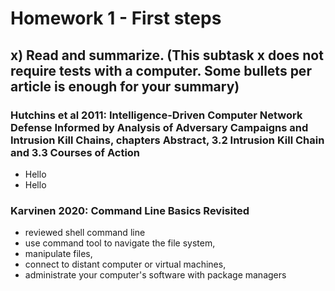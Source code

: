 # Homework 1 - First steps
## x) Read and summarize. (This subtask x does not require tests with a computer. Some bullets per article is enough for your summary)
### Hutchins et al 2011: Intelligence-Driven Computer Network Defense Informed by Analysis of Adversary Campaigns and Intrusion Kill Chains, chapters Abstract, 3.2 Intrusion Kill Chain and 3.3 Courses of Action
- Hello
- Hello
### Karvinen 2020: Command Line Basics Revisited
- reviewed shell command line
- use command tool to navigate the file system,
- manipulate files,
- connect to distant computer or virtual machines,
- administrate your computer's software with package managers